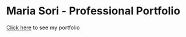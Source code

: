 # Maria Sori - Professional Portfolio

[Click here](https://mariasori.github.io/portfolio) to see my portfolio
